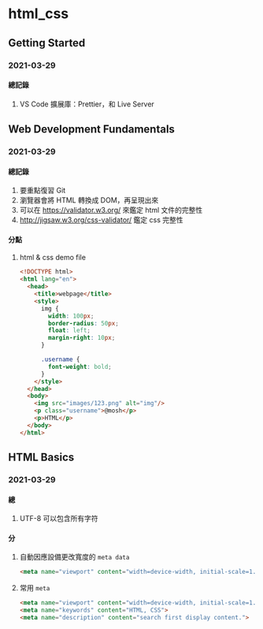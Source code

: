 # html_css

## Getting Started

### 2021-03-29

#### 總記錄

1. VS Code 擴展庫：Prettier，和 Live Server

## Web Development Fundamentals

### 2021-03-29

#### 總記錄

1. 要重點復習 Git
2. 瀏覽器會將 HTML 轉換成 DOM，再呈現出來
3. 可以在 https://validator.w3.org/ 來鑑定 html 文件的完整性
4. http://jigsaw.w3.org/css-validator/ 鑑定 css 完整性

#### 分點

1. html & css demo file

   ```html
   <!DOCTYPE html>
   <html lang="en">
     <head>
       <title>webpage</title>
       <style>
         img {
           width: 100px;
           border-radius: 50px;
           float: left;
           margin-right: 10px;
         }
   
         .username {
           font-weight: bold;
         }
       </style>
     </head>
     <body>
       <img src="images/123.png" alt="img"/>
       <p class="username">@mosh</p>
       <p>HTML</p>
     </body>
   </html>
   
   ```

## HTML Basics

### 2021-03-29

#### 總

1. UTF-8 可以包含所有字符

#### 分

1. 自動因應設備更改寬度的 `meta data`

   ```html
   <meta name="viewport" content="width=device-width, initial-scale=1.0">
   ```

2. 常用 `meta`

   ```html
   <meta name="viewport" content="width=device-width, initial-scale=1.0">
   <meta name="keywords" content="HTML, CSS">
   <meta name="description" content="search first display content.">
   ```

   